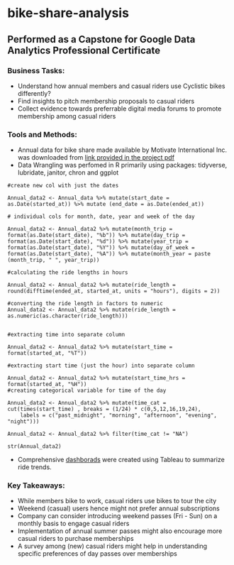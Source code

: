 # bike-share-analysis

## Performed as a Capstone for Google Data Analytics Professional Certificate

### Business Tasks:

* Understand how  annual members and casual riders use Cyclistic bikes differently?
* Find insights to pitch membership proposals to casual riders
* Collect evidence towards preferrable digital media forums to promote membership among casual riders

### Tools and Methods:

* Annual data for bike share made available by Motivate International Inc. was downloaded from [link provided in the project pdf](https://divvy-tripdata.s3.amazonaws.com/index.html)
* Data Wrangling was perfomed in R primarily using packages: tidyverse, lubridate, janitor, chron and ggplot

```
#create new col with just the dates

Annual_data2 <- Annual_data %>% mutate(start_date = as.Date(started_at)) %>% mutate (end_date = as.Date(ended_at))

# individual cols for month, date, year and week of the day

Annual_data2 <- Annual_data2 %>% mutate(month_trip = format(as.Date(start_date), "%b")) %>% mutate(day_trip = format(as.Date(start_date), "%d")) %>% mutate(year_trip = format(as.Date(start_date), "%Y")) %>% mutate(day_of_week = format(as.Date(start_date), "%A")) %>% mutate(month_year = paste (month_trip, " ", year_trip))

#calculating the ride lengths in hours

Annual_data2 <- Annual_data2 %>% mutate(ride_length = round(difftime(ended_at, started_at, units = "hours"), digits = 2))

#converting the ride length in factors to numeric
Annual_data2 <- Annual_data2 %>% mutate(ride_length = as.numeric(as.character(ride_length)))


#extracting time into separate column

Annual_data2 <- Annual_data2 %>% mutate(start_time = format(started_at, "%T"))

#extracting start time (just the hour) into separate column

Annual_data2 <- Annual_data2 %>% mutate(start_time_hrs = format(started_at, "%H"))
#creating categorical variable for time of the day

Annual_data2 <- Annual_data2 %>% mutate(time_cat = cut(times(start_time) , breaks = (1/24) * c(0,5,12,16,19,24), 
    labels = c("past_midnight", "morning", "afternoon", "evening", "night")))

Annual_data2 <- Annual_data2 %>% filter(time_cat != "NA")

str(Annual_data2)

```
* Comprehensive [dashborads](https://public.tableau.com/app/profile/lavanya.muthukumar1967/viz/CyclisticBikeShareAnalysis_16436078655310/Dashboard2#1) were created using Tableau to summarize ride trends.




### Key Takeaways:
* While members bike to work, casual riders use bikes to tour the city
* Weekend (casual) users hence might not prefer annual subscriptions
* Company can consider introducing  weekend passes (Fri - Sun) on a monthly basis to engage casual riders 
* Implementation of annual summer passes might also encourage more casual riders to purchase memberships
* A survey among (new) casual riders might help in understanding specific preferences of day passes over memberships

